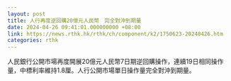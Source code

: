 ```yaml
---
layout: post
title: 人行再度逆回購20億元人民幣　完全對沖到期量
date: 2024-04-26 09:41:01.000000000 +08:00
link: https://news.rthk.hk/rthk/ch/component/k2/1750623-20240426.htm
categories: rthk
---
```


人民銀行公開市場再度開展20億元人民幣7日期逆回購操作，連續19日相同操作量，中標利率維持1.8厘。人行公開市場單日操作量完全對沖到期量。
